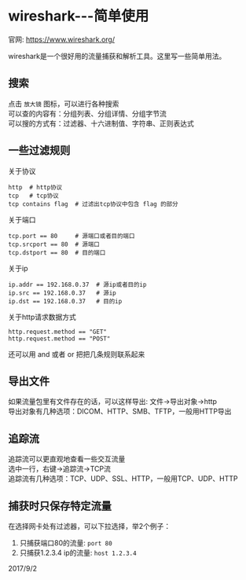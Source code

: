 # wireshark---简单使用

官网: https://www.wireshark.org/  

wireshark是一个很好用的流量捕获和解析工具。这里写一些简单用法。  


## 搜索
点击 `放大镜` 图标，可以进行各种搜索  
可以查的内容有：分组列表、分组详情、分组字节流  
可以搜的方式有：过滤器、十六进制值、字符串、正则表达式  


## 一些过滤规则
关于协议  
```
http  # http协议
tcp   # tcp协议
tcp contains flag  # 过滤出tcp协议中包含 flag 的部分
```

关于端口    
```
tcp.port == 80     # 源端口或者目的端口
tcp.srcport == 80  # 源端口
tcp.dstport == 80  # 目的端口
```

关于ip  
```
ip.addr == 192.168.0.37  # 源ip或者目的ip
ip.src == 192.168.0.37   # 源ip
ip.dst == 192.168.0.37   # 目的ip
```

关于http请求数据方式  
```
http.request.method == "GET"
http.request.method == "POST"
```

还可以用 and 或者 or 把把几条规则联系起来  


## 导出文件
如果流量包里有文件存在的话，可以这样导出: 文件->导出对象->http  
导出对象有几种选项：DICOM、HTTP、SMB、TFTP，一般用HTTP导出  


## 追踪流
追踪流可以更直观地查看一些交互流量  
选中一行，右键->追踪流->TCP流  
追踪流有几种选项：TCP、UDP、SSL、HTTP，一般用TCP、UDP、HTTP  


## 捕获时只保存特定流量
在选择网卡处有过滤器，可以下拉选择，举2个例子：  
1. 只捕获端口80的流量: `port 80`
2. 只捕获1.2.3.4 ip的流量: `host 1.2.3.4`


2017/9/2  

